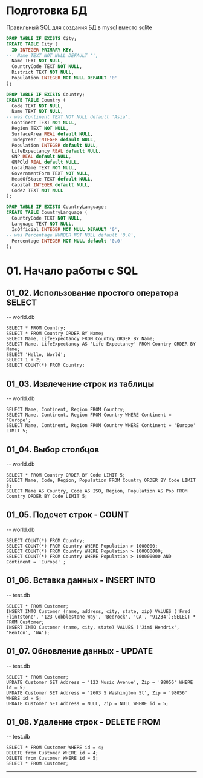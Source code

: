 # Подготовка БД

Правильный SQL для создания БД в mysql вместо sqlite

```sql
DROP TABLE IF EXISTS City;
CREATE TABLE City (
  ID INTEGER PRIMARY KEY,
--  Name TEXT NOT NULL DEFAULT '',
  Name TEXT NOT NULL,
  CountryCode TEXT NOT NULL,
  District TEXT NOT NULL,
  Population INTEGER NOT NULL DEFAULT '0'
);

DROP TABLE IF EXISTS Country;
CREATE TABLE Country (
  Code TEXT NOT NULL,
  Name TEXT NOT NULL,
-- was Continent TEXT NOT NULL default 'Asia',
  Continent TEXT NOT NULL,
  Region TEXT NOT NULL,
  SurfaceArea REAL default NULL,
  IndepYear INTEGER default NULL,
  Population INTEGER default NULL,
  LifeExpectancy REAL default NULL,
  GNP REAL default NULL,
  GNPOld REAL default NULL,
  LocalName TEXT NOT NULL,
  GovernmentForm TEXT NOT NULL,
  HeadOfState TEXT default NULL,
  Capital INTEGER default NULL,
  Code2 TEXT NOT NULL
);

DROP TABLE IF EXISTS CountryLanguage;
CREATE TABLE CountryLanguage (
  CountryCode TEXT NOT NULL,
  Language TEXT NOT NULL,
  IsOfficial INTEGER NOT NULL DEFAULT '0',
-- was Percentage NUMBER NOT NULL default '0.0',  
  Percentage INTEGER NOT NULL default '0.0'
);
```

# 01. Начало работы с SQL

## 01_02. Использование простого оператора SELECT
-- world.db
```
SELECT * FROM Country;
SELECT * FROM Country ORDER BY Name;
SELECT Name, LifeExpectancy FROM Country ORDER BY Name;
SELECT Name, LifeExpectancy AS 'Life Expectancy' FROM Country ORDER BY Name;
SELECT 'Hello, World';
SELECT 1 + 2;  
SELECT COUNT(*) FROM Country;
```

## 01_03. Извлечение строк из таблицы
-- world.db
```
SELECT Name, Continent, Region FROM Country;
SELECT Name, Continent, Region FROM Country WHERE Continent = 'Europe';
SELECT Name, Continent, Region FROM Country WHERE Continent = 'Europe' LIMIT 5;
```

## 01_04. Выбор столбцов
-- world.db
```
SELECT * FROM Country ORDER BY Code LIMIT 5;
SELECT Name, Code, Region, Population FROM Country ORDER BY Code LIMIT 5;
SELECT Name AS Country, Code AS ISO, Region, Population AS Pop FROM Country ORDER BY Code LIMIT 5;
```

## 01_05. Подсчет строк - COUNT
-- world.db
```
SELECT COUNT(*) FROM Country;
SELECT COUNT(*) FROM Country WHERE Population > 1000000;
SELECT COUNT(*) FROM Country WHERE Population > 100000000;
SELECT COUNT(*) FROM Country WHERE Population > 100000000 AND Continent = 'Europe' ;
```

## 01_06. Вставка данных - INSERT INTO
-- test.db
```
SELECT * FROM Customer;
INSERT INTO Customer (name, address, city, state, zip) VALUES ('Fred Flintstone', '123 Cobblestone Way', 'Bedrock', 'CA', '91234');SELECT * FROM Customer;
INSERT INTO Customer (name, city, state) VALUES ('Jimi Hendrix', 'Renton', 'WA');
```

## 01_07. Обновление данных - UPDATE 
-- test.db
```
SELECT * FROM Customer;
UPDATE Customer SET Address = '123 Music Avenue', Zip = '98056' WHERE id = 5;
UPDATE Customer SET Address = '2603 S Washington St', Zip = '98056' WHERE id = 5;
UPDATE Customer SET Address = NULL, Zip = NULL WHERE id = 5;
```

## 01_08. Удаление строк - DELETE FROM
-- test.db
```
SELECT * FROM Customer WHERE id = 4;
DELETE from Customer WHERE id = 4;
DELETE from Customer WHERE id = 5;
SELECT * FROM Customer;
```

---